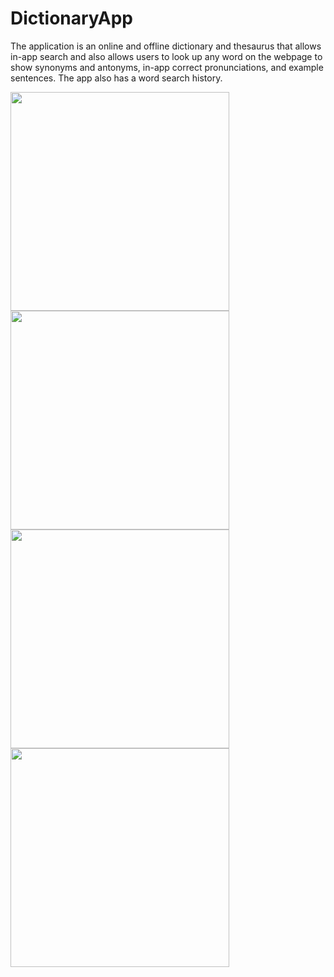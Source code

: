# DictionaryApp
The application is an online and offline dictionary and thesaurus that allows in-app search and also allows users to look up any word on the webpage to show synonyms and antonyms, in-app correct pronunciations, and example sentences. The app also has a word search history.

<img src="https://user-images.githubusercontent.com/68066286/96031637-3fdac400-0e7b-11eb-9001-9537b5f03707.jpg" width="350">                          <img src="https://user-images.githubusercontent.com/68066286/96031731-5ed95600-0e7b-11eb-83bd-8b8e25dc7438.jpg" width="350">
<img src="https://user-images.githubusercontent.com/68066286/96031773-6e589f00-0e7b-11eb-9088-3274b22b5ecf.jpg" width="350">                          <img src="https://user-images.githubusercontent.com/68066286/96031783-71538f80-0e7b-11eb-9ddd-643eb2a6c1c9.jpg" width="350">
